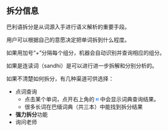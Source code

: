 ## 拆分信息
巴利语拆分是从词源入手进行语义解析的重要手段。

用户可以根据自己的意愿决定把单词拆到什么程度。

如果用加号“+”分隔每个组分，机器会自动识别并查询相应的组分。

如果是连读词（sandhi）是可以进行进一步拆解和分别分析的。

如果不清楚如何拆分，有几种渠道可供选择：
- 点词查询
  - 点击某个单词，点开右上角的<svg id="icon_dict" viewBox="0 0 32 32" style='fill:#6baaff;height: 10px; width: 15px;'><g transform="translate(-4 -4)"><path class="a" d="M24.4,2,17.9,7.85v14.3l6.5-5.85V2M8.15,5.9A12.09,12.09,0,0,0,1,7.85V26.908a.7.7,0,0,0,.65.65c.13,0,.195-.091.325-.091A15.85,15.85,0,0,1,8.15,26.05,12.09,12.09,0,0,1,15.3,28a15.659,15.659,0,0,1,7.15-1.95,13.241,13.241,0,0,1,6.175,1.378.565.565,0,0,0,.325.039.7.7,0,0,0,.65-.65V7.85A8.867,8.867,0,0,0,27,6.55V24.1a15.106,15.106,0,0,0-4.55-.65A15.659,15.659,0,0,0,15.3,25.4V7.85A12.09,12.09,0,0,0,8.15,5.9Z" transform="translate(5 4)"></path></g></svg>中会显示词典查询结果。
  - 很多长词在巴缅词典（共三本）中能找到拆分结果
- **强力拆分**功能
- 询问老师